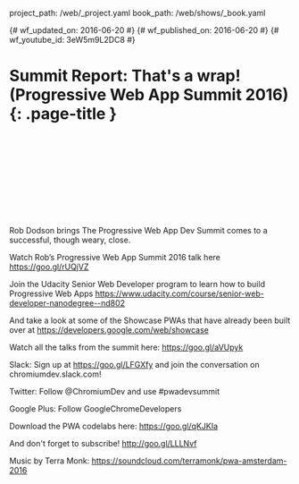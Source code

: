 project_path: /web/_project.yaml
book_path: /web/shows/_book.yaml

{# wf_updated_on: 2016-06-20 #}
{# wf_published_on: 2016-06-20 #}
{# wf_youtube_id: 3eW5m9L2DC8 #}

# Summit Report: That's a wrap! (Progressive Web App Summit 2016) {: .page-title }


<div class="video-wrapper">
  <iframe class="devsite-embedded-youtube-video" data-video-id="3eW5m9L2DC8"
          data-autohide="1" data-showinfo="0" frameborder="0" allowfullscreen>
  </iframe>
</div>


Rob Dodson brings The Progressive Web App Dev Summit comes to a successful, though weary, close.

Watch Rob’s Progressive Web App Summit 2016 talk here https://goo.gl/rUQjVZ

Join the Udacity Senior Web Developer program to learn how to build Progressive Web Apps https://www.udacity.com/course/senior-web-developer-nanodegree--nd802

And take a look at some of the Showcase PWAs that have already been built over at https://developers.google.com/web/showcase

Watch all the talks from the summit here: https://goo.gl/aVUpyk

Slack: Sign up at https://goo.gl/LFGXfy and join the conversation on chromiumdev.slack.com! 

Twitter: Follow @ChromiumDev and use #pwadevsummit

Google Plus: Follow GoogleChromeDevelopers

Download the PWA codelabs here: https://goo.gl/qKJKIa

And don't forget to subscribe! http://goo.gl/LLLNvf

Music by Terra Monk: https://soundcloud.com/terramonk/pwa-amsterdam-2016
